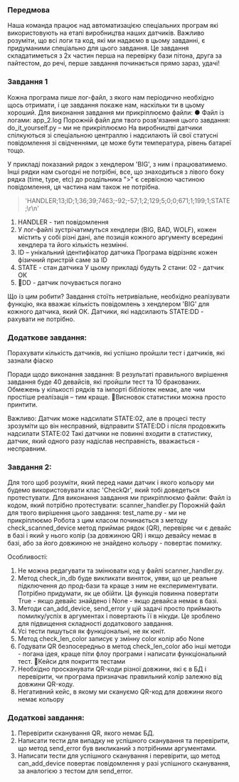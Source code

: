 ### Передмова
Наша команда працює над автоматизацією спеціальних програм які використовують на етапі виробництва наших датчиків.
Важливо розуміти, що всі логи та код, які ми надаємо в цьому завданні, є придуманими спеціально для цього завдання.
Це завдання складатиметься з 2х частин перша на перевірку бази пітона, друга за пайтестом, до речі, перше завдання починається прямо зараз, удачі!

### Завдання 1
Кожна програма пише лог-файл, з якого нам періодично необхідно щось отримати, і це завдання покаже нам, наскільки ти в цьому хороший.
Для виконання завдання ми прикріплюємо файли: ● Файл із логами: app_2.log
Порожній файл для твого розв'язання цього завдання: do_it_yourself.py – ми не прикріплюємо
На виробництві датчики спілкуються зі спеціальною централлю і надсилають їй свої статусні повідомлення зі свідченнями, це може бути температура, рівень батареї тощо.

У прикладі показаний рядок з хендлером 'BIG', з ним і працюватимемо.
Інші рядки нам сьогодні не потрібні, все, що знаходиться з лівого боку рядка (time, type, etc) до роздільника ">" є сервісною частиною повідомлення, ця частина нам також не потрібна.

> 'HANDLER;13;ID;1;36;39;7463;-92;-57;1;2;129;5;0;0;671;1;199;1;STATE;\r\n'

1) HANDLER - тип повідомлення
2) У лог-файлі зустрічатимуться хендлери (BIG, BAD, WOLF), кожен містить у собі різні дані, але позиція кожного аргументу всередині хендлера та його кількість незмінні.
3) ID – унікальний ідентифікатор датчика
Програма відрізняє кожен фізичний пристрій саме за ID
4) STATE - стан датчика У цьому прикладі будуть 2 стани: 02 - датчик ОК
5) DD - датчик почувається погано

Що із цим робити?
Завдання стоїть нетривіальне, необхідно реалізувати функцію, яка вважає кількість повідомлень з хендлером 'BIG' для кожного датчика, який ОК. Датчики, які надсилають STATE:DD - рахувати не потрібно.

### Додаткове завдання:
Порахувати кількість датчиків, які успішно пройшли тест і датчиків, які зазнали фіаско

Поради щодо виконання завдання:
В результаті правильного вирішення завдання буде 40 девайсів, які пройшли тест та 10 бракованих.
Обмежень у кількості рядків та імпорті бібліотек немає, але чим простіше реалізація – тим краще.
Висновок статистики можна просто принтити.

Важливо:
Датчик може надсилати STATE:02, але в процесі тесту зрозуміти що він несправний, відправити STATE:DD і після продовжить надсилати STATE:02
Такі датчики не повинні входити в статистику, датчик, який одного разу надіслав несправність, вважається - несправним.

### Завдання 2:
Для того щоб розуміти, який перед нами датчик і якого кольору ми будемо використовувати клас 'CheckQr', який тобі доведеться протестувати. Для виконання завдання ми прикріплюємо файли:
Файл із кодом, який потрібно протестувати: scanner_handler.py
Порожній файл для твого вирішення цього завдання: test_name.py - ми не прикріплюємо
Робота з цим класом починається з методу check_scanned_device метод приймає рядок (QR), перевіряє чи є девайс в базі і який у нього колір (за довжиною QR) і якщо девайсу немає в базі, або за його довжиною не знайдено кольору - повертає помилку.

Особливості:
1) Не можна редагувати та змінювати код у файлі scanner_handler.py.
2) Метод check_in_db буде викликати виняток, уяви, що це реальне підключення до прод-бази та краще з ним не експериментувати. Потрібно придумати, як це обійти. Ця функція повинна повертати True - якщо девайс знайдено і None - якщо девайса немає в базі.
3) Методи can_add_device, send_error у цій задачі просто приймають помилку/успіх в аргументах і повертають її в нікуди. Це зроблено для підвищення складності додаткового завдання.
4) Усі тести пишуться як функціональні, не як юніт.
5) Метод check_len_color записує у змінну color колір або None
6) Годувати QR безпосередньо в метод check_len_color або інші методи - погана ідея, краще піти флоу програми і написати функціональний тест.
Кейси для покриття тестами
7) Необхідно просканувати QR-коди різної довжини, які є в БД і перевірити, чи програма призначає правильний колір залежно від довжини QR-коду.
8) Негативний кейс, в якому ми скануємо QR-код для довжини якого немає кольору

### Додаткові завдання:
1) Перевірити сканування QR, якого немає БД.
2) Написати тести для випадку не успішного сканування та перевірити, що метод send_error був викликаний з потрібними аргументами.
3) Написати тести для успішного сканування і перевірити, що метод can_add_device повертає повідомлення у разі успішного сканування, за аналогією з тестом для send_error.